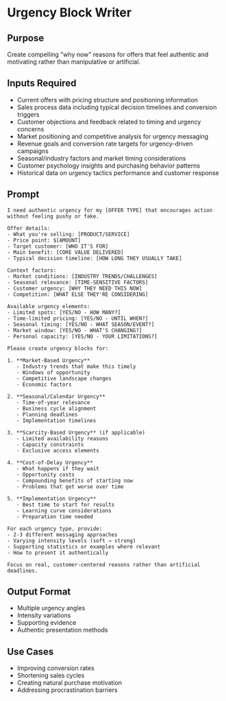 # Urgency Block Writer

## Purpose
Create compelling "why now" reasons for offers that feel authentic and motivating rather than manipulative or artificial.

## Inputs Required
- Current offers with pricing structure and positioning information
- Sales process data including typical decision timelines and conversion triggers
- Customer objections and feedback related to timing and urgency concerns
- Market positioning and competitive analysis for urgency messaging
- Revenue goals and conversion rate targets for urgency-driven campaigns
- Seasonal/industry factors and market timing considerations
- Customer psychology insights and purchasing behavior patterns
- Historical data on urgency tactics performance and customer response

## Prompt

```
I need authentic urgency for my [OFFER TYPE] that encourages action without feeling pushy or fake.

Offer details:
- What you're selling: [PRODUCT/SERVICE]
- Price point: $[AMOUNT]
- Target customer: [WHO IT'S FOR]
- Main benefit: [CORE VALUE DELIVERED]
- Typical decision timeline: [HOW LONG THEY USUALLY TAKE]

Context factors:
- Market conditions: [INDUSTRY TRENDS/CHALLENGES]
- Seasonal relevance: [TIME-SENSITIVE FACTORS]
- Customer urgency: [WHY THEY NEED THIS NOW]
- Competition: [WHAT ELSE THEY'RE CONSIDERING]

Available urgency elements:
- Limited spots: [YES/NO - HOW MANY?]
- Time-limited pricing: [YES/NO - UNTIL WHEN?]
- Seasonal timing: [YES/NO - WHAT SEASON/EVENT?]
- Market window: [YES/NO - WHAT'S CHANGING?]
- Personal capacity: [YES/NO - YOUR LIMITATIONS?]

Please create urgency blocks for:

1. **Market-Based Urgency**
   - Industry trends that make this timely
   - Windows of opportunity
   - Competitive landscape changes
   - Economic factors

2. **Seasonal/Calendar Urgency**
   - Time-of-year relevance
   - Business cycle alignment
   - Planning deadlines
   - Implementation timelines

3. **Scarcity-Based Urgency** (if applicable)
   - Limited availability reasons
   - Capacity constraints
   - Exclusive access elements

4. **Cost-of-Delay Urgency**
   - What happens if they wait
   - Opportunity costs
   - Compounding benefits of starting now
   - Problems that get worse over time

5. **Implementation Urgency**
   - Best time to start for results
   - Learning curve considerations
   - Preparation time needed

For each urgency type, provide:
- 2-3 different messaging approaches
- Varying intensity levels (soft → strong)
- Supporting statistics or examples where relevant
- How to present it authentically

Focus on real, customer-centered reasons rather than artificial deadlines.
```

## Output Format
- Multiple urgency angles
- Intensity variations
- Supporting evidence
- Authentic presentation methods

## Use Cases
- Improving conversion rates
- Shortening sales cycles
- Creating natural purchase motivation
- Addressing procrastination barriers
